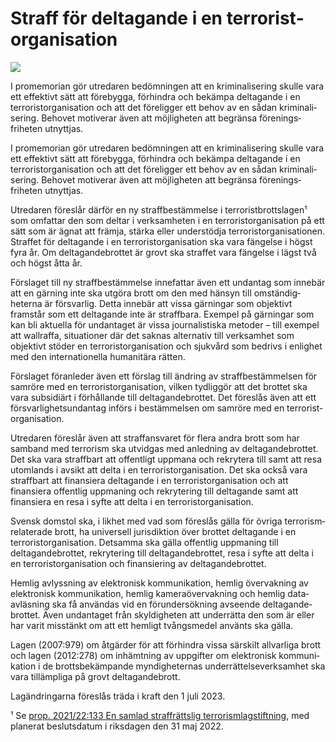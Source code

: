 # Straff för del­tagande i en terrorist­organisation

![](/contentassets/c4d428ce6b8d401980cd9100fc60e1ae/omslag-ds-2022-6.jpg?width=150&quality=85)

I promemorian gör utredaren bedöm­ningen att en kriminali­sering skulle vara ett effektivt sätt att förebygga, förhindra och bekämpa deltagande i en terrorist­organisation och att det föreligger ett behov av en sådan kriminali­sering. Behovet motiverar även att möjlig­heten att begränsa förenings­friheten utnyttjas.

I promemorian gör utredaren bedöm­ningen att en kriminali­sering skulle vara ett effektivt sätt att förebygga, förhindra och bekämpa deltagande i en terrorist­organisation och att det föreligger ett behov av en sådan kriminali­sering. Behovet motiverar även att möjlig­heten att begränsa förenings­friheten utnyttjas.

Utredaren föreslår därför en ny straff­bestäm­melse i terrorist­brotts­lagen¹ som omfattar den som deltar i verk­sam­heten i en terrorist­organisa­tion på ett sätt som är ägnat att främja, stärka eller under­stödja terrorist­organisa­tionen. Straffet för deltagande i en terrorist­organisa­tion ska vara fängelse i högst fyra år. Om del­tagande­brottet är grovt ska straffet vara fängelse i lägst två och högst åtta år.

Förslaget till ny straff­bestäm­melse inne­fattar även ett undantag som innebär att en gärning inte ska utgöra brott om den med hänsyn till omständig­heterna är försvarlig. Detta innebär att vissa gärningar som objek­tivt framstår som ett deltagande inte är straff­bara. Exempel på gärningar som kan bli aktuella för undantaget är vissa journalistiska metoder – till exempel att wallraffa, situationer där det saknas alternativ till verk­samhet som objektivt stöder en terrorist­organisation och sjukvård som bedrivs i enlighet med den inter­nationella humanitära rätten.

Förslaget föranleder även ett förslag till ändring av straff­bestäm­melsen för samröre med en terrorist­organisation, vilken tydliggör att det brottet ska vara subsidiärt i förhållande till deltagande­brottet. Det föreslås även att ett försvarlig­hets­undantag införs i bestäm­melsen om samröre med en terrorist­organisation.

Utredaren föreslår även att straff­ansvaret för flera andra brott som har samband med terrorism ska utvidgas med anledning av deltagande­brottet. Det ska vara straffbart att offentligt uppmana och rekrytera till samt att resa utomlands i avsikt att delta i en terrorist­organisation. Det ska också vara straffbart att finansiera deltagande i en terrorist­organisation och att finansiera offentlig uppmaning och rekrytering till deltagande samt att finansiera en resa i syfte att delta i en terrorist­organisation.

Svensk domstol ska, i likhet med vad som föreslås gälla för övriga terrorism­relaterade brott, ha universell juris­diktion över brottet deltagande i en terrorist­organisation. Detsamma ska gälla offentlig upp­maning till deltagande­brottet, rekrytering till deltagande­brottet, resa i syfte att delta i en terrorist­organisation och finansi­ering av deltagande­brottet.

Hemlig avlyss­ning av elektronisk kommuni­kation, hemlig övervakning av elektro­nisk kommuni­kation, hemlig kamera­övervakning och hemlig data­avläsning ska få användas vid en förunder­sökning avseende deltagande­brottet. Även undantaget från skyldig­heten att underrätta den som är eller har varit miss­tänkt om att ett hemligt tvångs­medel använts ska gälla.

Lagen (2007:979) om åtgärder för att förhindra vissa särskilt allvarliga brott och lagen (2012:278) om inhämt­ning av uppgifter om elektronisk kommuni­kation i de brotts­bekämpande myndig­heternas under­rättelse­verksamhet ska vara tillämpliga på grovt deltagande­brott.

Lagändringarna föreslås träda i kraft den 1 juli 2023.

¹ Se [prop. 2021/22:133 En samlad straff­rättslig terrorism­lagstiftning](/rattsliga-dokument/proposition/2022/03/prop.-202122133), med planerat besluts­datum i riksdagen den 31 maj 2022.
